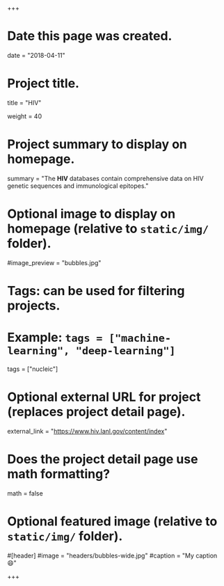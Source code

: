 +++
# Date this page was created.
date = "2018-04-11"

# Project title.
title = "HIV"

weight = 40
# Project summary to display on homepage.
summary = "The **HIV** databases contain comprehensive data on HIV genetic sequences and immunological epitopes."

# Optional image to display on homepage (relative to `static/img/` folder).
#image_preview = "bubbles.jpg"

# Tags: can be used for filtering projects.
# Example: `tags = ["machine-learning", "deep-learning"]`
tags = ["nucleic"]

# Optional external URL for project (replaces project detail page).
external_link = "https://www.hiv.lanl.gov/content/index"

# Does the project detail page use math formatting?
math = false

# Optional featured image (relative to `static/img/` folder).
#[header]
#image = "headers/bubbles-wide.jpg"
#caption = "My caption :smile:"


+++
